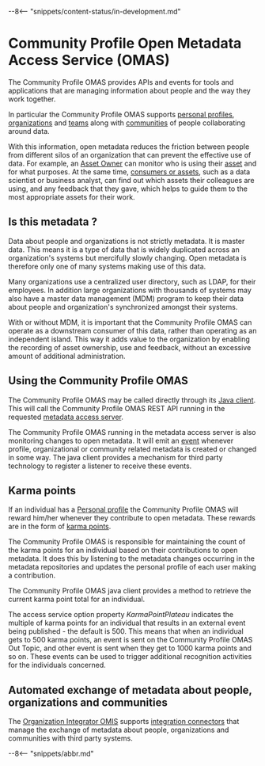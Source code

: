 <!-- SPDX-License-Identifier: CC-BY-4.0 -->
<!-- Copyright Contributors to the Egeria project. -->

--8<-- "snippets/content-status/in-development.md"

# Community Profile Open Metadata Access Service (OMAS)

The Community Profile OMAS provides APIs and events for tools and applications that are managing information about people and the way they work together.

In particular the Community Profile OMAS supports [personal profiles](/concepts/personal-profile), [organizations](/concepts/organization) and [teams](/concepts/organizations/#teams) along with  [communities](/concepts/community) of people collaborating around data.

With this information, open metadata reduces the friction between people from different silos of an organization that can prevent the effective use of data. For example, an [Asset Owner](/concepts/person-role/#asset-owner) can monitor who is using their [asset](/concepts/asset) and for what purposes.   At the same time, [consumers or assets](/concepts/person-role/#asset-consumer), such as a data scientist or business analyst, can find out which assets their colleagues are using, and any feedback that they gave, which helps to guide them to the most appropriate assets for their work.

## Is this metadata ?

Data about people and organizations is not strictly metadata.  It is master data.  This means it is a type of data that is widely duplicated across an organization's systems but mercifully slowly changing.  Open metadata is therefore only one of many systems making use of this data.

Many organizations use a centralized user directory, such as LDAP, for their employees. In addition large organizations with thousands of systems may also have a master data management (MDM) program to keep their data about people and organization's synchronized amongst their systems.

With or without MDM, it is important that the Community Profile OMAS can operate as a downstream consumer of this data, rather than operating as an independent island. This way it adds value to the organization by enabling the recording of asset ownership, use and feedback, without an excessive amount of additional administration.

## Using the Community Profile OMAS

The Community Profile OMAS may be called directly through its [Java client](/guides/developer/java-clients/community-profile).  This will call the Community Profile OMAS REST API running in the requested [metadata access server](/concepts/metadata-access-server).

The Community Profile OMAS running in the metadata access server is also monitoring changes to open metadata. It will emit an [event](/concepts/out-topic) whenever profile, organizational or community related metadata is created or changed in some way.  The java client provides a mechanism for third party technology to register a listener to receive these events.


## Karma points 

If an individual has a
[Personal profile](/concepts/personal-profile)
the Community Profile OMAS will reward him/her whenever
they contribute to open metadata.
These rewards are in the form of
[karma points](/concepts/karma-point).

The Community Profile OMAS is responsible for maintaining the count of the karma points for an individual based on their contributions to open metadata.  It does this by listening to the metadata changes occurring in the metadata repositories and updates the personal profile of each user making a contribution.

The Community Profile OMAS java client provides a method to retrieve the current karma point total for an individual.

The access service option property *KarmaPointPlateau* indicates the multiple of karma points for an individual that results in an external event being published - the default is 500.  This means that when an individual gets to 500 karma points, an event is sent on the Community Profile OMAS Out Topic, and other event is sent when they get to 1000 karma points and so on. These events can be used to trigger additional recognition activities for the individuals concerned.

## Automated exchange of metadata about people, organizations and communities

The [Organization Integrator OMIS](/services/omis/organization-integrator/overview) supports [integration connectors](/concepts/integration-connector) that manage the exchange of metadata about people, organizations and communities with third party systems.




--8<-- "snippets/abbr.md"
